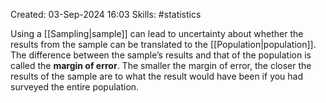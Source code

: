 Created: 03-Sep-2024 16:03
Skills: #statistics 

Using a [[Sampling|sample]] can lead to uncertainty about whether the results from the sample can be translated to the [[Population|population]]. The difference between the sample’s results and that of the population is called the **margin of error**. The smaller the margin of error, the closer the results of the sample are to what the result would have been if you had surveyed the entire population.
